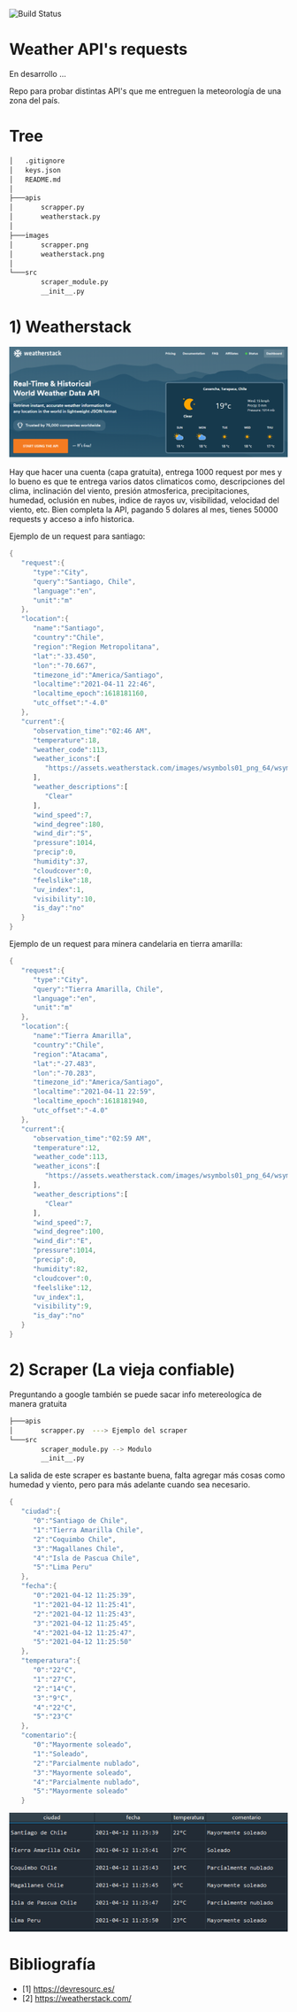 ![Build Status](https://www.repostatus.org/badges/latest/active.svg)

#  Weather API's requests
En desarrollo ...


Repo para probar distintas API's que me entreguen la meteorología de una zona del país.


# Tree

```sh
│   .gitignore
│   keys.json
│   README.md
│
├───apis
│       scrapper.py
│       weatherstack.py
│
├───images
│       scrapper.png
│       weatherstack.png
│
└───src
        scraper_module.py
        __init__.py
```

# 1) Weatherstack

<p align="center">
  <img src="./images/weatherstack.png">
</p>


Hay que hacer una cuenta (capa gratuita), entrega 1000 request por mes y lo bueno es que te entrega varios datos climaticos como, descripciones del clima, inclinación del viento, presión atmosferica, precipitaciones, humedad, oclusión en nubes, indice de rayos uv, visibilidad, velocidad del viento, etc. Bien completa la API, pagando 5 dolares al mes, tienes 50000 requests y acceso a info historica. 


Ejemplo de un request para santiago:


```rust
{
   "request":{
      "type":"City",
      "query":"Santiago, Chile",
      "language":"en",
      "unit":"m"
   },
   "location":{
      "name":"Santiago",
      "country":"Chile",
      "region":"Region Metropolitana",
      "lat":"-33.450",
      "lon":"-70.667",
      "timezone_id":"America/Santiago",
      "localtime":"2021-04-11 22:46",
      "localtime_epoch":1618181160,
      "utc_offset":"-4.0"
   },
   "current":{
      "observation_time":"02:46 AM",
      "temperature":18,
      "weather_code":113,
      "weather_icons":[
         "https://assets.weatherstack.com/images/wsymbols01_png_64/wsymbol_0008_clear_sky_night.png"
      ],
      "weather_descriptions":[
         "Clear"
      ],
      "wind_speed":7,
      "wind_degree":180,
      "wind_dir":"S",
      "pressure":1014,
      "precip":0,
      "humidity":37,
      "cloudcover":0,
      "feelslike":18,
      "uv_index":1,
      "visibility":10,
      "is_day":"no"
   }
}
```

Ejemplo de un request para minera candelaria en tierra amarilla:

```rust
{
   "request":{
      "type":"City",
      "query":"Tierra Amarilla, Chile",
      "language":"en",
      "unit":"m"
   },
   "location":{
      "name":"Tierra Amarilla",
      "country":"Chile",
      "region":"Atacama",
      "lat":"-27.483",
      "lon":"-70.283",
      "timezone_id":"America/Santiago",
      "localtime":"2021-04-11 22:59",
      "localtime_epoch":1618181940,
      "utc_offset":"-4.0"
   },
   "current":{
      "observation_time":"02:59 AM",
      "temperature":12,
      "weather_code":113,
      "weather_icons":[
         "https://assets.weatherstack.com/images/wsymbols01_png_64/wsymbol_0008_clear_sky_night.png"
      ],
      "weather_descriptions":[
         "Clear"
      ],
      "wind_speed":7,
      "wind_degree":100,
      "wind_dir":"E",
      "pressure":1014,
      "precip":0,
      "humidity":82,
      "cloudcover":0,
      "feelslike":12,
      "uv_index":1,
      "visibility":9,
      "is_day":"no"
   }
}

```

# 2) Scraper (La vieja confiable)

Preguntando a google también se puede sacar info metereologíca de manera gratuita


```sh
├───apis
│       scrapper.py  ---> Ejemplo del scraper
└───src
        scraper_module.py --> Modulo
        __init__.py
```

La salida de este scraper es bastante buena, falta agregar más cosas como humedad y viento, pero para más adelante cuando sea necesario.


```rust
{
   "ciudad":{
      "0":"Santiago de Chile",
      "1":"Tierra Amarilla Chile",
      "2":"Coquimbo Chile",
      "3":"Magallanes Chile",
      "4":"Isla de Pascua Chile",
      "5":"Lima Peru"
   },
   "fecha":{
      "0":"2021-04-12 11:25:39",
      "1":"2021-04-12 11:25:41",
      "2":"2021-04-12 11:25:43",
      "3":"2021-04-12 11:25:45",
      "4":"2021-04-12 11:25:47",
      "5":"2021-04-12 11:25:50"
   },
   "temperatura":{
      "0":"22°C",
      "1":"27°C",
      "2":"14°C",
      "3":"9°C",
      "4":"22°C",
      "5":"23°C"
   },
   "comentario":{
      "0":"Mayormente soleado",
      "1":"Soleado",
      "2":"Parcialmente nublado",
      "3":"Mayormente soleado",
      "4":"Parcialmente nublado",
      "5":"Mayormente soleado"
   }
```

<p align="center">
  <img src="./images/scrapper.png">
</p>


# Bibliografía

* [1] https://devresourc.es/
* [2] https://weatherstack.com/
